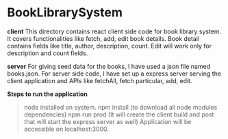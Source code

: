 # BookLibrarySystem

**client**
This directory contains react client side code for book library system. It covers functionalities like fetch, add, edit book details.
Book detail contains fields like title, author, description, count. Edit will work only for description and count fields.

**server**
For giving seed data for the books, I have used a json file named books.json. For server side code, I have set up a express server serving the client application and APIs like fetchAll, fetch particular, add, edit.

**Steps to run the application**
> node installed on system.
> npm install 
(to download all node modules dependencies)
> npm run prod
(It will create the client build and post that will start the express server as well)
> Application will be accessible on localhost:3000.
